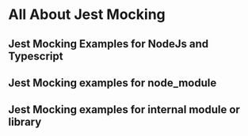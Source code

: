 # All About Jest Mocking

## Jest Mocking Examples for NodeJs and Typescript

## Jest Mocking examples for node_module

## Jest Mocking examples for internal module or library
